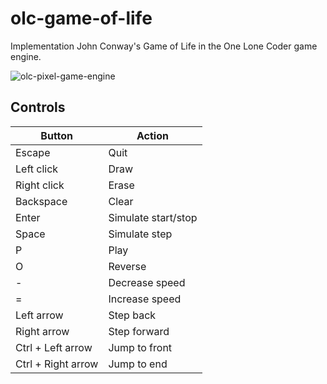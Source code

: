 # olc-game-of-life
 Implementation John Conway's Game of Life in the One Lone Coder game engine.

![olc-pixel-game-engine](https://media.giphy.com/media/sdDDM08AQe9fypTN5P/giphy-downsized-large.gif)

## Controls

| Button | Action |
| ----------- | ----------- |
| Escape | Quit |
| Left click | Draw |
| Right click | Erase |
| Backspace | Clear |
| Enter | Simulate start/stop |
| Space | Simulate step |
| P | Play |
| O | Reverse |
| - | Decrease speed |
| = | Increase speed |
| Left arrow | Step back |
| Right arrow | Step forward |
| Ctrl + Left arrow | Jump to front |
| Ctrl + Right arrow | Jump to end |
